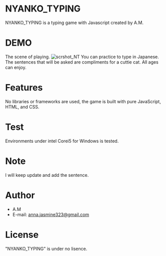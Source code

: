 # NYANKO_TYPING
NYANKO_TYPING is a typing game with Javascript created by A.M.

# DEMO
The scene of playing.
![scrshot_NT](https://github.com/halmel0217/NYANKO_TYPING/assets/141547124/377a504f-a7b9-49d3-9807-e492e3c472a3)
You can practice to type in Japanese.
The sentences that will be asked are compliments for a cuttie cat. All ages can enjoy.

# Features
No libraries or frameworks are used, the game is built with pure JavaScript, HTML, and CSS.

# Test
Environments under intel Corei5 for Windows is tested.

# Note
I will keep update and add the sentence.

# Author
* A.M
* E-mail: anna.jasmine323@gmail.com

# License
"NYANKO_TYPING" is under no lisence.


